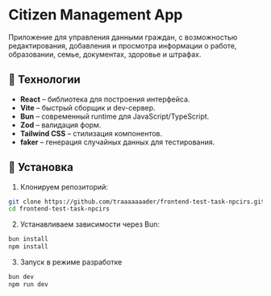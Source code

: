 # Citizen Management App

Приложение для управления данными граждан, с возможностью редактирования, добавления и просмотра информации о работе, образовании, семье, документах, здоровье и штрафах.

## 🔹 Технологии

- **React** – библиотека для построения интерфейса.
- **Vite** – быстрый сборщик и dev-сервер.
- **Bun** – современный runtime для JavaScript/TypeScript.
- **Zod** – валидация форм.
- **Tailwind CSS** – стилизация компонентов.
- **faker** – генерация случайных данных для тестирования.

## 🚀 Установка

1. Клонируем репозиторий:

```bash
git clone https://github.com/traaaaaaader/frontend-test-task-npcirs.git
cd frontend-test-task-npcirs
```

2. Устанавливаем зависимости через Bun:

```bash
bun install
npm install
```

3. Запуск в режиме разработке

```bash
bun dev
npm run dev
```